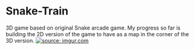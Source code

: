 # Snake-Train
 3D game based on original Snake arcade game.
My progress so far is building the 2D version of the game to have as a map in the corner of the 3D version.
<a href="https://imgur.com/FwxVd4A"><img src="https://i.imgur.com/FwxVd4A.gif" title="source: imgur.com" /></a>
